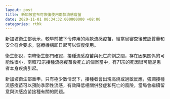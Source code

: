 ```yaml
---
layout: post
title: 新加坡宣布可恢復使用兩款流感疫苗
date: 2020-11-01 00:34:32.000000000 +08:00
categories: rthk
---
```


新加坡衛生部表示，較早前被下令停用的兩款流感疫苗，經當局審查後確認質量和安全符合要求，醫療機構即日起可以恢復使用。

衛生部說，南韓衛生部門確認，接種流感疫苗與死亡病例之間，存在因果關係的可能性很小，南韓72宗接種流感疫苗後死亡的個案當中，有71宗的死因很可能是患者本身疾病引起。

新加坡衛生部重申，只有極少數情況下，接種者會出現高燒或過敏反應，強調接種流感疫苗可以預防季節性流感，有效降低相關併發症和死亡的風險，當局會繼續留意與流感疫苗接種有關的問題。
